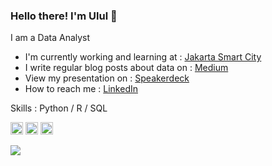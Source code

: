 ### Hello there! I'm Ulul 👋
I am a Data Analyst 

- I'm currently working and learning at : [Jakarta Smart City](https://smartcity.jakarta.go.id/)
- I write regular blog posts about data on : [Medium](https://medium.com/@nzlul) 
- View my presentation on : [Speakerdeck](https://speakerdeck.com/nzlul)
- How to reach me : [LinkedIn](https://www.linkedin.com/in/nuzulul-khairu-nissa-137086141/)

Skills : Python / R / SQL

[<img src='https://cdn.jsdelivr.net/npm/simple-icons@3.0.1/icons/github.svg' alt='github' height='20'>](https://github.com/https://github.com/nuzululkhairunissa)  [<img src='https://cdn.jsdelivr.net/npm/simple-icons@3.0.1/icons/linkedin.svg' alt='linkedin' height='20'>](https://www.linkedin.com/in/https://www.linkedin.com/in/nuzulul-khairu-nissa-137086141//) [<img src='https://cdn.jsdelivr.net/npm/simple-icons@3.0.1/icons/instagram.svg' alt='instagram' height='20'>](https://www.instagram.com/https://www.instagram.com/Nzlul/)

<img src="https://github-readme-stats.vercel.app/api?username=nuzululkhairunissa&&show_icons=true&title_color=ffffff&icon_color=bb2acf&text_color=daf7dc&bg_color=151515">
